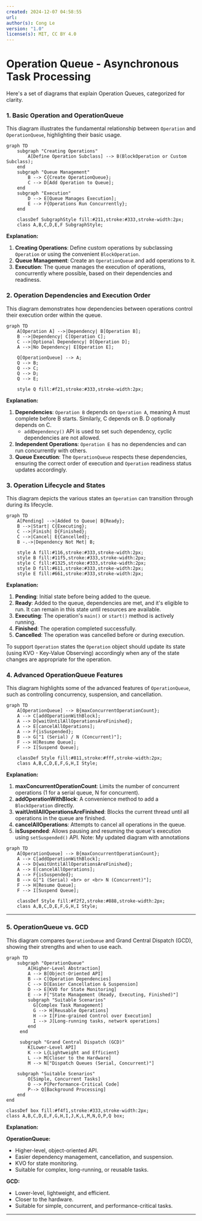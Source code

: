 ```yaml
---
created: 2024-12-07 04:58:55
url:
author(s): Cong Le
version: "1.0"
license(s): MIT, CC BY 4.0
---
```



# Operation Queue - Asynchronous Task Processing

Here's a set of diagrams that explain Operation Queues, categorized for clarity.

### 1. Basic Operation and OperationQueue

This diagram illustrates the fundamental relationship between `Operation` and `OperationQueue`, highlighting their basic usage.

```mermaid
graph TD
    subgraph "Creating Operations"
        A[Define Operation Subclass] --> B(BlockOperation or Custom Subclass);
    end
    subgraph "Queue Management"
        B --> C{Create OperationQueue};
        C --> D[Add Operation to Queue];
    end
    subgraph "Execution"
        D --> E[Queue Manages Execution];
        E --> F{Operations Run Concurrently};
    end
    
    classDef SubgraphStyle fill:#211,stroke:#333,stroke-width:2px;
    class A,B,C,D,E,F SubgraphStyle;

```

**Explanation:**

1. **Creating Operations**: Define custom operations by subclassing `Operation` or using the convenient `BlockOperation`.
2. **Queue Management**: Create an `OperationQueue` and add operations to it.
3. **Execution**: The queue manages the execution of operations, concurrently where possible, based on their dependencies and readiness.

### 2. Operation Dependencies and Execution Order

This diagram demonstrates how dependencies between operations control their execution order within the queue.

```mermaid
graph TD
    A[Operation A] -->|Dependency| B[Operation B];
    B -->|Dependency| C[Operation C];
    C -->|Optional Dependency| D[Operation D];
    A -->|No Dependency| E[Operation E];

    Q[OperationQueue] --> A;
    Q --> B;
    Q --> C;
    Q --> D;
    Q --> E;

    style Q fill:#f21,stroke:#333,stroke-width:2px;

```

**Explanation:**

1. **Dependencies**: `Operation B` depends on `Operation A`, meaning A must complete before B starts. Similarly, C depends on B. D optionally depends on C.
    -   `addDependency()` API is used to set such dependency, cyclic dependencies are not allowed.
2. **Independent Operations**: `Operation E` has no dependencies and can run concurrently with others.
3. **Queue Execution**: The `OperationQueue` respects these dependencies, ensuring the correct order of execution and `Operation` readiness status updates accordingly.

### 3. Operation Lifecycle and States

This diagram depicts the various states an `Operation` can transition through during its lifecycle.

```mermaid
graph TD
    A[Pending] -->|Added to Queue| B{Ready};
    B -->|Start| C{Executing};
    C -->|Finish| D{Finished};
    C -->|Cancel| E{Cancelled};
    B -.->|Dependency Not Met| B;

    style A fill:#116,stroke:#333,stroke-width:2px;
    style B fill:#11f5,stroke:#333,stroke-width:2px;
    style C fill:#1325,stroke:#333,stroke-width:2px;
    style D fill:#611,stroke:#333,stroke-width:2px;
    style E fill:#661,stroke:#333,stroke-width:2px;

```

**Explanation:**

1. **Pending**: Initial state before being added to the queue.
2. **Ready**: Added to the queue, dependencies are met, and it's eligible to run. It can remain in this state until resources are available.
3. **Executing**: The operation's `main()` or `start()` method is actively running.
4. **Finished**: The operation completed successfully.
5. **Cancelled**: The operation was cancelled before or during execution.

To support `Operation` states the `Operation` object should update its state (using KVO - Key-Value Observing) accordingly when any of the state changes are appropriate for the operation.

### 4. Advanced OperationQueue Features

This diagram highlights some of the advanced features of `OperationQueue`, such as controlling concurrency, suspension, and cancellation.

```mermaid
graph TD
    A[OperationQueue] --> B{maxConcurrentOperationCount};
    A --> C[addOperationWithBlock];
    A --> D{waitUntilAllOperationsAreFinished};
    A --> E[cancelAllOperations];
    A --> F{isSuspended};
    B --> G["1 (Serial) / N (Concurrent)"];
    F --> H[Resume Queue];
    F --> I[Suspend Queue];
    
    classDef Style fill:#811,stroke:#fff,stroke-width:2px;
    class A,B,C,D,E,F,G,H,I Style;

```

**Explanation:**

1. **maxConcurrentOperationCount**: Limits the number of concurrent operations (1 for a serial queue, N for concurrent).
2. **addOperationWithBlock**: A convenience method to add a `BlockOperation` directly.
3. **waitUntilAllOperationsAreFinished**: Blocks the current thread until all operations in the queue are finished.
4. **cancelAllOperations**: Attempts to cancel all operations in the queue.
5. **isSuspended**: Allows pausing and resuming the queue's execution using `setSuspended()` API.
 Note: 
My updated diagram with annotations

```mermaid
graph TD
    A[OperationQueue] --> B{maxConcurrentOperationCount};
    A --> C[addOperationWithBlock];
    A --> D{waitUntilAllOperationsAreFinished};
    A --> E[cancelAllOperations];
    A --> F{isSuspended};
    B --> G["1 (Serial) <br> or <br> N (Concurrent)"];
    F --> H[Resume Queue];
    F --> I[Suspend Queue];
    
    classDef Style fill:#f2f2,stroke:#888,stroke-width:2px;
    class A,B,C,D,E,F,G,H,I Style;

```



---

### 5. OperationQueue vs. GCD

This diagram compares `OperationQueue` and Grand Central Dispatch (GCD), showing their strengths and when to use each.

```mermaid
graph TD
    subgraph "OperationQueue"
        A[Higher-Level Abstraction]
        A --> B[Object-Oriented API]
        B --> C[Operation Dependencies]
        C --> D[Easier Cancellation & Suspension]
        D --> E[KVO for State Monitoring]
        E --> F["State Management (Ready, Executing, Finished)"]
        subgraph "Suitable Scenarios"
          G[Complex Task Management]
          G --> H[Reusable Operations]
          H --> I[Fine-grained Control over Execution]
          I --> J[Long-running tasks, network operations]
        end
     end

     subgraph "Grand Central Dispatch (GCD)"
        K[Lower-Level API]
        K --> L{Lightweight and Efficient}
        L --> M[Closer to the Hardware]
        M --> N["Dispatch Queues (Serial, Concurrent)"]
        
    subgraph "Suitable Scenarios"
        O[Simple, Concurrent Tasks]
        O --> P[Performance-Critical Code]
        P--> Q[Background Processing]
    end
end
    
classDef box fill:#f4f1,stroke:#333,stroke-width:2px;
class A,B,C,D,E,F,G,H,I,J,K,L,M,N,O,P,Q box;

```

**Explanation:**

**OperationQueue:**

*   Higher-level, object-oriented API.
*   Easier dependency management, cancellation, and suspension.
*   KVO for state monitoring.
*   Suitable for complex, long-running, or reusable tasks.

**GCD:**

*   Lower-level, lightweight, and efficient.
*   Closer to the hardware.
*   Suitable for simple, concurrent, and performance-critical tasks.

---
